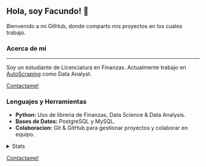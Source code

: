 ## Hola, soy Facundo! 👋
 
 Bienvenido a mi GitHub, donde comparto mis proyectos en los cuales trabajo. 
 
 ### Acerca de mí
 ---
 Soy un estudiante de Licenciatura en Finanzas. Actualmente trabajo en [AutoScraping](https://github.com/AutoScraping) como Data Analyst.
 
[Contactame!](https://www.linkedin.com/in/facundolotobattan/)
 
 ### Lenguajes y Herramientas
 - **Python:** Uso de libreria de Finanzas, Data Science & Data Analysis.
 - **Bases de Datos:** PostgreSQL y MySQL.
 - **Colaboracion:** Git & GitHub para gestionar proyectos y colaborar en equipo.

 <details>
   <summary>Stats </summary>
   <a href="#">![Top Langs](https://github-readme-stats.vercel.app/api/top-langs/?username=faculb271&layout=compact&theme=default&count_private=true&hide_border=true)</a>
 </details>

[Contactame!](https://www.linkedin.com/in/facundolotobattan/)
